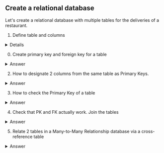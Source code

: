 ## Create a relational database

Let's create a relational database with multiple tables for the deliveries of a restaurant. 

1. Define table and columns
   
<details>

  <summary>Details</summary>
  

```
Let's first define all the tables and their columns. 
```
Code

```ruby

CREATE TABLE Order (

id INTEGER PRIMARY KEY,
recipe_id INTEGER REFERENCES Recipe(id),
customer_id INTEGER REFERENCES Customer(id),
comment VARCHAR(100)
);

CREATE TABLE Customer (
id INTEGER PRIMARY KEY,
name VARCHAR(20),
telephone CHAR(10),
allergy VARCHAR(20),
delivery BOOLEAN
);

CREATE TABLE Recipe (
id INTEGER PRIMARY KEY,
name VARCHAR(10),
ingredients VARCHAR(100),
link VARCHAR(20),
allergens VARCHAR(20)
);

CREATE TABLE rating (
customer_id INTEGER REFERENCES customer(id),
recipe_id INTEGER REFERENCES recipe(id),
rating REAL
);

CREATE TABLE customer_address (
customer_id REFERENCES customer(id),
street_name VARCHAR(20),
city VARCHAR(15),
state VARCHAR(15)
);

```
</details>

0. Create primary key and foreign key for a table 

<details>

  <summary>Answer</summary>
  

```
To enforce a strictly one-to-one relationship in PostgreSQL, we need another keyword, UNIQUE. By appending this keyword to the declaration of the foreign key, we should be all set.
```
Code

```ruby

CREATE TABLE book (
  title varchar(100),
  isbn varchar(50) PRIMARY KEY,
  pages integer,
  price money,
  description varchar(256),
  publisher varchar(100)
);

CREATE TABLE chapter (
  id integer PRIMARY KEY,
  book_isbn varchar(50) REFERENCES book(isbn) UNIQUE,
  number integer,
  title varchar(50),
  content varchar(1024)
);

```
</details>

2. How to designate 2 columns from the same table as Primary Keys. 

<details>

  <summary>Answer</summary>
  

```
XXXXXXXXXXXXX
```
Code

```ruby

CREATE TABLE popular_recipes (
  recipe_id varchar(20),
  ingredient_id varchar(20),
  downloaded integer,
  PRIMARY KEY (recipe_id, ingredient_id); 

```
</details>

3. How to check the Primary Key of a table

<details>

  <summary>Answer</summary>
  

```
XXXXXXXXXXXXX
```
Code

```ruby

SELECT 
    constraint_name, table_name, column_name
  FROM
    information_schema.key_column_usage
  WHERE
    table_name = 'book';

```
</details>

4. Check that PK and FK actually work. Join the tables

<details>

  <summary>Answer</summary>
  

```
XXXXXXXXXXXXX
```
Code

```ruby

JOIN THEM

```
</details>

5. Relate 2 tables in a Many-to-Many Relationship database via a cross-reference table

<details>

  <summary>Answer</summary>
  

```
Create a A third cross-reference table, recipes_ingredients, will support the following columns:

recipe_id (foreign key referencing recipe table’s id)(primary key)
ingredient_id (foreign key referencing ingredient table’s id) (primary key)
Both recipe_id and ingredient_id also serve as a composite primary key for recipes_ingredients.

```
![image](https://github.com/alexalra/Portfolio-2/assets/78654579/37211125-eedd-4b29-aefd-4aa8bb154fb4)

Code

```ruby

CREATE TABLE books_authors (

  book_isbn VARCHAR(50) REFERENCES book(isbn),
  author_email VARCHAR(20) REFERENCES author(email),
  PRIMARY KEY (book_isbn, author_email)
);

```
</details>

